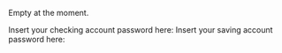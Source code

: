 Empty at the moment.

Insert your checking account password here:
Insert your saving account password here:
